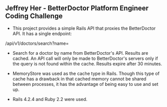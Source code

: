 ##  Jeffrey Her - BetterDoctor Platform Engineer Coding Challenge

* This project provides a simple Rails API
that proxies the BetterDoctor API. It has a
single endpoint:

 /api/v1/doctors/search?name=

* Search for a doctor by name from BetterDoctor's
API. Results are cached. An API call will only be
made to BetterDoctor's servers only if the query is
not found within the cache. Results expire after 30 minutes.

* MemoryStore was used as the cache type in Rails.
Though this type of cache has a drawback in that cached
memory cannot be shared between processes, it has the
advantage of being easy to use and set up.

* Rails 4.2.4 and Ruby 2.2 were used.
